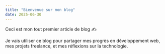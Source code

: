 ```yaml
---
title: "Bienvenue sur mon blog"
date: 2025-06-30
---
```


Ceci est mon tout premier article de blog ✍️

Je vais utiliser ce blog pour partager mes progrès en développement web, mes projets freelance, et mes réflexions sur la technologie.
